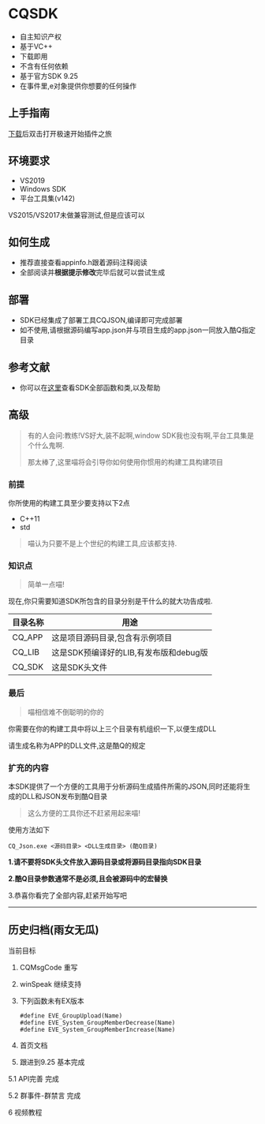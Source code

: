


# CQSDK
- 自主知识产权
- 基于VC++
- 下载即用
- 不含有任何依赖
- 基于官方SDK 9.25
- 在事件里,e对象提供你想要的任何操作

## 上手指南
[下载](https://github.com/MikuPy2001/CQSDK/releases)后双击打开极速开始插件之旅

## 环境要求
- VS2019
- Windows SDK
- 平台工具集(v142)

VS2015/VS2017未做兼容测试,但是应该可以

## 如何生成
- 推荐直接查看appinfo.h跟着源码注释阅读
- 全部阅读并**根据提示修改**完毕后就可以尝试生成

## 部署
- SDK已经集成了部署工具CQJSON,编译即可完成部署
- 如不使用,请根据源码编写app.json并与项目生成的app.json一同放入酷Q指定目录

## 参考文献
- 你可以在[这里](https://mikupy2001.github.io/cqsdk-help/ "DOCS")查看SDK全部函数和类,以及帮助

## 高级

>有的人会问:教练!VS好大,装不起啊,window SDK我也没有啊,平台工具集是个什么鬼啊.
>
>那太棒了,这里喵将会引导你如何使用你惯用的构建工具构建项目

### **前提**
你所使用的构建工具至少要支持以下2点
- C++11
- std

>喵认为只要不是上个世纪的构建工具,应该都支持.

### **知识点**

>简单一点喵!

现在,你只需要知道SDK所包含的目录分别是干什么的就大功告成啦.

|目录名称|用途|
|-|-|
|CQ_APP|这是项目源码目录,包含有示例项目|
|CQ_LIB|这是SDK预编译好的LIB,有发布版和debug版|
|CQ_SDK|这是SDK头文件|

### **最后**
>喵相信难不倒聪明的你的

你需要在你的构建工具中将以上三个目录有机组织一下,以便生成DLL

请生成名称为APP的DLL文件,这是酷Q的规定

### **扩充的内容**
本SDK提供了一个方便的工具用于分析源码生成插件所需的JSON,同时还能将生成的DLL和JSON发布到酷Q目录

>这么方便的工具你还不赶紧用起来喵!

使用方法如下

`CQ_Json.exe <源码目录> <DLL生成目录> (酷Q目录)`

**1.请不要将SDK头文件放入源码目录或将源码目录指向SDK目录**

**2.酷Q目录参数通常不是必须,且会被源码中的宏替换**

3.恭喜你看完了全部内容,赶紧开始写吧


----
## 历史归档(雨女无瓜)

当前目标

1. CQMsgCode 重写

2. winSpeak 继续支持

3. 下列函数未有EX版本
    ```
    #define	EVE_GroupUpload(Name)
    #define	EVE_System_GroupMemberDecrease(Name)
    #define	EVE_System_GroupMemberIncrease(Name)
    ```

4. 首页文档

5. 跟进到9.25 基本完成

5.1 API完善 完成

5.2 群事件-群禁言 完成

6 视频教程
